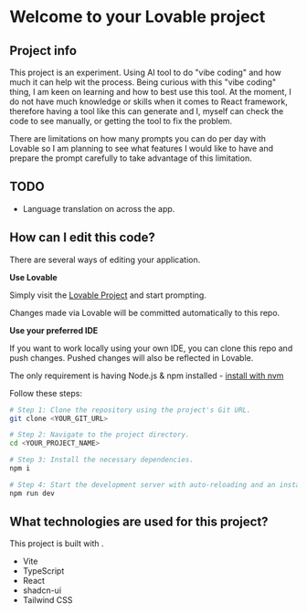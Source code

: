 # Welcome to your Lovable project

## Project info

This project is an experiment. Using AI tool to do "vibe coding" and how much it can help wit the process. Being curious with this "vibe coding" thing, I am keen on learning and how to best use this tool.
At the moment, I do not have much knowledge or skills when it comes to React framework, therefore having a tool like this can generate and I, myself can check the code to see manually, or getting the tool
to fix the problem.

There are limitations on how many prompts you can do per day with Lovable so I am planning to see what features I would like to have and prepare the prompt carefully to take advantage of this limitation.

## TODO
- Language translation on across the app.

## How can I edit this code?

There are several ways of editing your application.

**Use Lovable**

Simply visit the [Lovable Project](https://lovable.dev/projects/1b930ca5-35e0-42a2-9642-b7d2da2b6160) and start prompting.

Changes made via Lovable will be committed automatically to this repo.

**Use your preferred IDE**

If you want to work locally using your own IDE, you can clone this repo and push changes. Pushed changes will also be reflected in Lovable.

The only requirement is having Node.js & npm installed - [install with nvm](https://github.com/nvm-sh/nvm#installing-and-updating)

Follow these steps:

```sh
# Step 1: Clone the repository using the project's Git URL.
git clone <YOUR_GIT_URL>

# Step 2: Navigate to the project directory.
cd <YOUR_PROJECT_NAME>

# Step 3: Install the necessary dependencies.
npm i

# Step 4: Start the development server with auto-reloading and an instant preview.
npm run dev
```

## What technologies are used for this project?

This project is built with .

- Vite
- TypeScript
- React
- shadcn-ui
- Tailwind CSS
